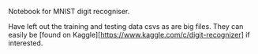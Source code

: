 Notebook for MNIST digit recogniser. 

Have left out the training and testing data csvs as are big files. They can easily be [found on Kaggle][https://www.kaggle.com/c/digit-recognizer] if interested. 
